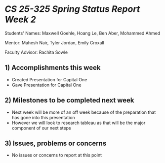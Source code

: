 # *CS 25-325 Spring Status Report Week 2*

Students' Names: Maxwell Goehle, Hoang Le, Ben Aber, Mohammed Ahmed

Mentor: Mahesh Nair, Tyler Jordan, Emily Croxall

Faculty Advisor: Rachita Sowle

 ## 1) Accomplishments this week ##
   - Created Presentation for Capital One
   - Gave Presentation for Capital One
## 2) Milestones to be completed next week ##
   - Next week will be more of an off week because of the preparation that has gone into this presentation
   - However we will look to research tableau as that will be the major component of our next steps
## 3) Issues, problems or concerns ## 
   - No issues or concerns to report at this point

